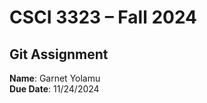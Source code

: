 # CSCI 3323 – Fall 2024  
## Git Assignment  
**Name**: Garnet Yolamu  
**Due Date**: 11/24/2024
  
